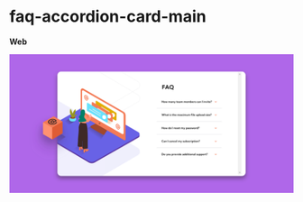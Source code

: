 # faq-accordion-card-main

<p><Strong>Web<Strong><p>
<p align="center">
   <img windth="470" src=images/Capturar.PNG>
   
